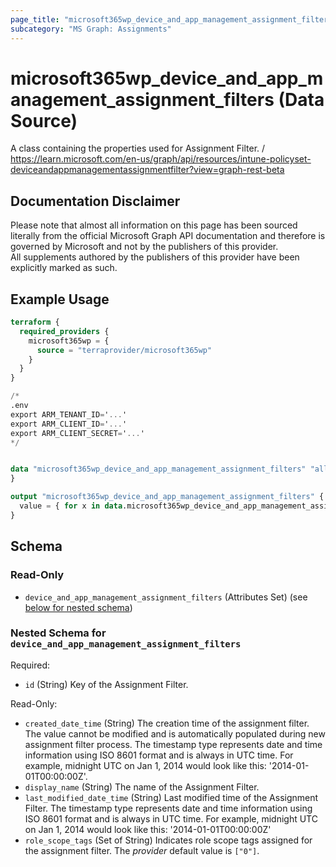```yaml
---
page_title: "microsoft365wp_device_and_app_management_assignment_filters Data Source - microsoft365wp"
subcategory: "MS Graph: Assignments"
---
```


# microsoft365wp_device_and_app_management_assignment_filters (Data Source)

A class containing the properties used for Assignment Filter. / https://learn.microsoft.com/en-us/graph/api/resources/intune-policyset-deviceandappmanagementassignmentfilter?view=graph-rest-beta

## Documentation Disclaimer

Please note that almost all information on this page has been sourced literally from the official Microsoft Graph API 
documentation and therefore is governed by Microsoft and not by the publishers of this provider.  
All supplements authored by the publishers of this provider have been explicitly marked as such.

## Example Usage

```terraform
terraform {
  required_providers {
    microsoft365wp = {
      source = "terraprovider/microsoft365wp"
    }
  }
}

/*
.env
export ARM_TENANT_ID='...'
export ARM_CLIENT_ID='...'
export ARM_CLIENT_SECRET='...'
*/


data "microsoft365wp_device_and_app_management_assignment_filters" "all" {
}

output "microsoft365wp_device_and_app_management_assignment_filters" {
  value = { for x in data.microsoft365wp_device_and_app_management_assignment_filters.all.device_and_app_management_assignment_filters : x.id => x }
}
```

<!-- schema generated by tfplugindocs -->
## Schema

### Read-Only

- `device_and_app_management_assignment_filters` (Attributes Set) (see [below for nested schema](#nestedatt--device_and_app_management_assignment_filters))

<a id="nestedatt--device_and_app_management_assignment_filters"></a>
### Nested Schema for `device_and_app_management_assignment_filters`

Required:

- `id` (String) Key of the Assignment Filter.

Read-Only:

- `created_date_time` (String) The creation time of the assignment filter. The value cannot be modified and is automatically populated during new assignment filter process. The timestamp type represents date and time information using ISO 8601 format and is always in UTC time. For example, midnight UTC on Jan 1, 2014 would look like this: '2014-01-01T00:00:00Z'.
- `display_name` (String) The name of the Assignment Filter.
- `last_modified_date_time` (String) Last modified time of the Assignment Filter. The timestamp type represents date and time information using ISO 8601 format and is always in UTC time. For example, midnight UTC on Jan 1, 2014 would look like this: '2014-01-01T00:00:00Z'
- `role_scope_tags` (Set of String) Indicates role scope tags assigned for the assignment filter. The _provider_ default value is `["0"]`.
